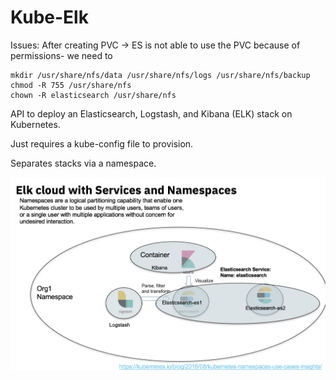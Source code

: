 # Kube-Elk


Issues: 
After creating PVC -> ES is not able to use the PVC because of permissions- we need to
```
mkdir /usr/share/nfs/data /usr/share/nfs/logs /usr/share/nfs/backup
chmod -R 755 /usr/share/nfs
chown -R elasticsearch /usr/share/nfs
```


API to deploy an Elasticsearch, Logstash, and Kibana (ELK) stack on Kubernetes. 

Just requires a kube-config file to provision. 

Separates stacks via a namespace.

![diagram](./static/diagram.png)


